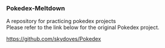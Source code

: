 ### Pokedex-Meltdown

A repository for practicing pokedex projects\
Please refer to the link below for the original Pokedex project.

https://github.com/skydoves/Pokedex
